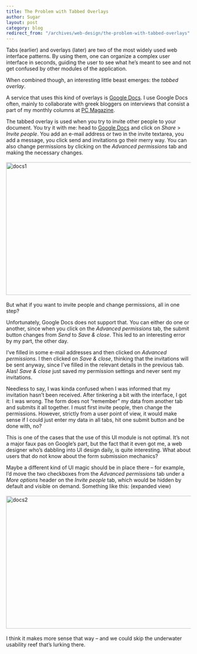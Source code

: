 ```yaml
---
title: The Problem with Tabbed Overlays
author: Sugar
layout: post
category: blog
redirect_from: "/archives/web-design/the-problem-with-tabbed-overlays"
---
```

Tabs (earlier) and overlays (later) are two of the most widely used web interface patterns. By using them, one can organize a complex user interface in seconds, guiding the user to see what he&#8217;s meant to see and not get confused by other modules of the application.

When combined though, an interesting little beast emerges: the *tabbed overlay*.

A service that uses this kind of overlays is [Google Docs][1]. I use Google Docs often, mainly to collaborate with greek bloggers on interviews that consist a part of my monthly columns at [PC Magazine][2].

The tabbed overlay is used when you try to invite other people to your document. You try it with me: head to [Google Docs][1] and click on *Share* > *Invite people*. You add an e-mail address or two in the invite textarea, you add a message, you click send and invitations go their merry way. You can also change permissions by clicking on the *Advanced permissions* tab and making the necessary changes.

<div class="img" style="margin: 18px 0">
  <img class="alignnone size-full wp-image-1183" title="docs1" src="http://blog.sugarenia.com/wp-content/uploads/2010/01/docs1.png" alt="docs1" width="520" height="362" />
</div>

But what if you want to invite people and change permissions, all in one step?

Unfortunately, Google Docs does not support that. You can either do one or another, since when you click on the *Advanced permissions* tab, the submit button changes from *Send* to *Save & close*. This led to an interesting error by my part, the other day.

I&#8217;ve filled in some e-mail addresses and then clicked on *Advanced permissions*. I then clicked on *Save & close*, thinking that the invitations will be sent anyway, since I&#8217;ve filled in the relevant details in the previous tab. Alas! *Save & close* just saved my permission settings and never sent my invitations.

Needless to say, I was kinda confused when I was informed that my invitation hasn&#8217;t been received. After tinkering a bit with the interface, I got it: I was wrong. The form does not &#8220;remember&#8221; my data from another tab and submits it all together. I must first invite people, then change the permissions. However, strictly from a user point of view, it would make sense if I could just enter my data in all tabs, hit one submit button and be done with, no?

This is one of the cases that the use of this UI module is not optimal. It&#8217;s not a major faux pas on Google&#8217;s part, but the fact that it even got me, a web designer who&#8217;s dabbling into UI design daily, is quite interesting. What about users that do not know about the form submission mechanics?

Maybe a different kind of UI magic should be in place there &#8211; for example, I&#8217;d move the two checkboxes from the *Advanced permissions* tab under a *More options* header on the *Invite people* tab, which would be hidden by default and visible on demand. Something like this: (expanded view)

<div class="img" style="margin: 18px 0">
  <img class="alignnone size-full wp-image-1188" title="docs2" src="http://blog.sugarenia.com/wp-content/uploads/2010/01/docs21.png" alt="docs2" width="520" height="362" />
</div>

I think it makes more sense that way &#8211; and we could skip the underwater usability reef that&#8217;s lurking there.

 [1]: http://google.com/docs
 [2]: http://e-pcmag.gr
